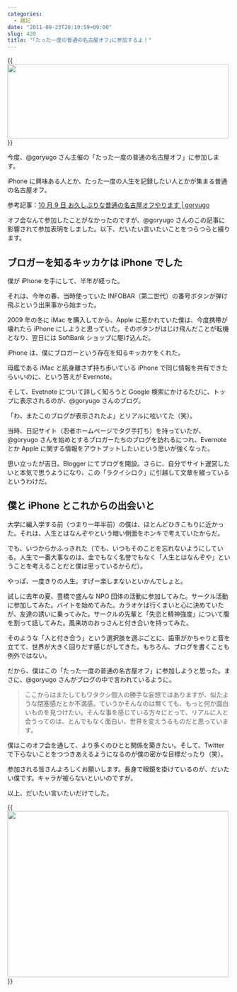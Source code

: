 ```yaml
---
categories:
  - 雑記
date: "2011-09-23T20:19:59+09:00"
slug: 420
title: "｢たった一度の普通の名古屋オフ｣に参加するよ！"
---
```


{{<img alt="" src="/images/2011/09/0420_1.jpg" width="500" height="168">}}

今度、@goryugo さん主催の「たった一度の普通の名古屋オフ」に参加します。

iPhone に興味ある人とか、たった一度の人生を記録したい人とかが集まる普通の名古屋オフ。

参考記事：[10 月 9 日 お久しぶりな普通の名古屋オフやります | goryugo](http://goryugo.com/20110913/tattaicidononagoyaoff/)

オフ会なんて参加したことがなかったのですが、@goryugo さんのこの記事に影響されて参加表明をしました。以下、だいたい言いたいことをつらつらと綴ります。

## ブロガーを知るキッカケは iPhone でした

僕が iPhone を手にして、半年が経った。

それは、今年の春、当時使っていた INFOBAR（第二世代）の番号ボタンが弾け飛ぶという出来事から始まった。

2009 年の冬に iMac を購入してから、Apple に惹かれていた僕は、今度携帯が壊れたら iPhone にしようと思っていた。そのボタンがはじけ飛んだことが転機となり、翌日には SoftBank ショップに駆け込んだ。

iPhone は、僕にブロガーという存在を知るキッカケをくれた。

母艦である iMac と肌身離さず持ち歩いている iPhone で同じ情報を共有できたらいいのに、という答えが Evernote。

そして、Evetnote について詳しく知ろうと Google 検索にかけるたびに、トップに表示されるのが、@goryugo さんのブログ。

「わ、またこのブログが表示されたよ」とリアルに呟いてた（笑）。

当時、日記サイト（忍者ホームページでタグ手打ち）を持っていたが、@goryugo さんを始めとするブロガーたちのブログを訪れるにつれ、Evernote とか Apple に関する情報をアウトプットしたいという思いが強くなった。

思い立ったが吉日。Blogger にてブログを開設。さらに、自分でサイト運営したいと本気で思うようになり、この「ラクイシロク」に引越して文章を綴っているというわけだ。

## 僕と iPhone とこれからの出会いと

大学に編入学する前（つまり一年半前）の僕は、ほとんどひきこもりに近かった。それは、人生とはなんぞやという暗い側面をホンキで考えていたからだ。

でも、いつからかふっきれた（でも、いつもそのことを忘れないようにしている。人生で一番大事なのは、金でもなく名誉でもなく「人生とはなんぞや」ということを考えることだと僕は思っているからだ）。

やっぱ、一度きりの人生。すげー楽しまないといかんでしょと。

試しに去年の夏、豊橋で盛んな NPO 団体の活動に参加してみた。サークル活動に参加してみた。バイトを始めてみた。カラオケは行くまいと心に決めていたが、友達の誘いに乗ってみた。サークルの先輩と「失恋と精神強度」について腹を割って話してみた。風来坊のおっさんと付き合いを持ってみた。

そのような「人と付き合う」という選択肢を選ぶごとに、歯車がかちゃりと音を立てて、世界が大きく回りだす感じがしてきた。もちろん、ブログを書くことも例外ではない。

だから、僕はこの「たった一度の普通の名古屋オフ」に参加しようと思った。まさに、@goryugo さんがブログの中で言われているように。

> ここからはまたしてもワタクシ個人の勝手な妄想ではありますが、似たような閉塞感だとか不満感。ていうかそんなのは無くても、もっと何か面白いものを見つけたい。そんな事を感じている方々にとって、リアルに人と会うってのは、とんでもなく面白い、世界を変えうるものだと思っています。

僕はこのオフ会を通して、より多くのひとと関係を築きたい。そして、Twitter で下らないことをつつきあえるようになるのが僕の密かな目標だったり（笑）。

参加される皆さんよろしくお願いします。長身で眼鏡を掛けているのが、だいたい僕です。キャラが被らないといいのですが。

以上、だいたい言いたいだけでした。

{{<img alt="" src="/images/2011/09/0420_2.jpg" width="500" height="375">}}
